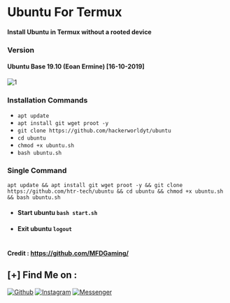 # Ubuntu For Termux
#### Install Ubuntu in Termux without a rooted device
### Version
#### Ubuntu Base 19.10 (Eoan Ermine) [16-10-2019]

<img src="https://assets.ubuntu.com/v1/29985a98-ubuntu-logo32.png" alt="1" border="0">

### Installation Commands
* ```apt update```
* ```apt install git wget proot -y```
* ```git clone https://github.com/hackerworldyt/ubuntu```
* ```cd ubuntu```
* ```chmod +x ubuntu.sh```
* ```bash ubuntu.sh```

### Single Command
```
apt update && apt install git wget proot -y && git clone https://github.com/htr-tech/ubuntu && cd ubuntu && chmod +x ubuntu.sh && bash ubuntu.sh
```
* #### Start ubuntu ```bash start.sh```
* #### Exit ubuntu ```logout```
#

#### Credit : https://github.com/MFDGaming/

    
## [+] Find Me on :

[![Github](https://img.shields.io/badge/Github-HTR--TECH-green?style=for-the-badge&logo=github)](https://github.com/htr-tech)
[![Instagram](https://img.shields.io/badge/IG-%40tahmid.rayat-red?style=for-the-badge&logo=instagram)](https://www.instagram.com/tahmid.rayat)
[![Messenger](https://img.shields.io/badge/Chat-Messenger-blue?style=for-the-badge&logo=messenger)](https://m.me/tahmid.rayat.official)

